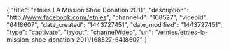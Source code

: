 {
    "title": "etnies LA Mission Shoe Donation 2011",
    "description": "http:\/\/www.facebook.com\/etnies",
    "channelid": "168527",
    "videoid": "6418607",
    "date_created": "1443727451",
    "date_modified": "1443727451",
    "type": "captivate",
    "layout": "channelVideo",
    "url": "\/etnies\/etnies-la-mission-shoe-donation-2011\/168527-6418607"
}